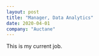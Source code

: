 ```yaml
---
layout: post
title: "Manager, Data Analytics"
date: 2020-04-01
company: "Auctane"
---
```


This is my current job.